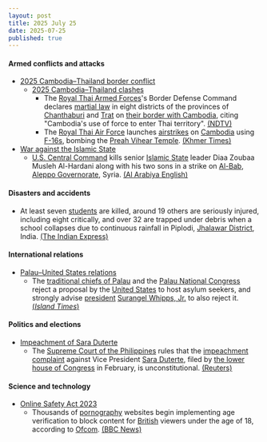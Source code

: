 ```yaml
---
layout: post
title: 2025 July 25
date: 2025-07-25
published: true
---
```



#### Armed conflicts and attacks

* [2025 Cambodia–Thailand border conflict](https://en.wikipedia.org/wiki/2025_Cambodia%E2%80%93Thailand_border_conflict "2025 Cambodia–Thailand border conflict")
  * [2025 Cambodia–Thailand clashes](https://en.wikipedia.org/wiki/2025_Cambodia%E2%80%93Thailand_clashes "2025 Cambodia–Thailand clashes")
    * The [Royal Thai Armed Forces](https://en.wikipedia.org/wiki/Royal_Thai_Armed_Forces "Royal Thai Armed Forces")'s Border Defense Command declares [martial law](https://en.wikipedia.org/wiki/Martial_law "Martial law") in eight districts of the provinces of [Chanthaburi](https://en.wikipedia.org/wiki/Chanthaburi_province "Chanthaburi province") and [Trat](https://en.wikipedia.org/wiki/Trat_province "Trat province") on [their border with Cambodia](https://en.wikipedia.org/wiki/Cambodia%E2%80%93Thailand_border "Cambodia–Thailand border"), citing "Cambodia's use of force to enter Thai territory". [(NDTV)](https://www.ndtv.com/world-news/thailand-declares-martial-law-in-8-districts-bordering-cambodia-after-deadly-clashes-news-agency-afp-8949722)
    * The [Royal Thai Air Force](https://en.wikipedia.org/wiki/Royal_Thai_Air_Force "Royal Thai Air Force") launches [airstrikes](https://en.wikipedia.org/wiki/Airstrike "Airstrike") on [Cambodia](https://en.wikipedia.org/wiki/Cambodia "Cambodia") using [F-16s](https://en.wikipedia.org/wiki/General_Dynamics_F-16_Fighting_Falcon "General Dynamics F-16 Fighting Falcon"), bombing the [Preah Vihear Temple](https://en.wikipedia.org/wiki/Preah_Vihear_Temple "Preah Vihear Temple"). [(Khmer Times)](https://www.khmertimeskh.com/501724968/cambodian-defense-ministry-thai-f-16-fighter-jets-bomb-preah-vihear-temple-wat-keo-sikha-kiriswar-and-ta-krabey-temple-today/)
* [War against the Islamic State](https://en.wikipedia.org/wiki/War_against_the_Islamic_State "War against the Islamic State")
  * [U.S. Central Command](https://en.wikipedia.org/wiki/United_States_Central_Command "United States Central Command") kills senior [Islamic State](https://en.wikipedia.org/wiki/Islamic_State "Islamic State") leader Diaa Zoubaa Musleh Al-Hardani along with his two sons in a strike on [Al-Bab](https://en.wikipedia.org/wiki/Al-Bab "Al-Bab"), [Aleppo Governorate](https://en.wikipedia.org/wiki/Aleppo_Governorate "Aleppo Governorate"), Syria. [(Al Arabiya English)](https://english.alarabiya.net/News/middle-east/2025/07/25/us-centcom-says-it-killed-senior-isis-leader-in-syria)

#### Disasters and accidents

* At least seven [students](https://en.wikipedia.org/wiki/Student "Student") are killed, around 19 others are seriously injured, including eight critically, and over 32 are trapped under debris when a school collapses due to continuous rainfall in Piplodi, [Jhalawar District](https://en.wikipedia.org/wiki/Jhalawar_District "Jhalawar District"), India. [(The Indian Express)](https://indianexpress.com/article/india/rajasthan-school-building-collapse-jhalawar-children-trapped-toll-rescue-ops-10148248/)

#### International relations

* [Palau–United States relations](https://en.wikipedia.org/wiki/Palau%E2%80%93United_States_relations "Palau–United States relations")
  * The [traditional chiefs of Palau](https://en.wikipedia.org/wiki/Traditional_chiefs_of_Palau "Traditional chiefs of Palau") and the [Palau National Congress](https://en.wikipedia.org/wiki/Palau_National_Congress "Palau National Congress") reject a proposal by the [United States](https://en.wikipedia.org/wiki/United_States "United States") to host asylum seekers, and strongly advise [president](https://en.wikipedia.org/wiki/President_of_Palau "President of Palau") [Surangel Whipps, Jr.](https://en.wikipedia.org/wiki/Surangel_Whipps%2C_Jr. "Surangel Whipps, Jr.") to also reject it. [(*Island Times*)](https://islandtimes.org/palau-leaders-reject-u-s-proposal-to-host-asylum-seekers/)

#### Politics and elections

* [Impeachment of Sara Duterte](https://en.wikipedia.org/wiki/Impeachment_of_Sara_Duterte "Impeachment of Sara Duterte")
  * The [Supreme Court of the Philippines](https://en.wikipedia.org/wiki/Supreme_Court_of_the_Philippines "Supreme Court of the Philippines") rules that the [impeachment complaint](https://en.wikipedia.org/wiki/Impeachment_in_the_Philippines "Impeachment in the Philippines") against Vice President [Sara Duterte](https://en.wikipedia.org/wiki/Sara_Duterte "Sara Duterte"), filed by [the lower house of Congress](https://en.wikipedia.org/wiki/House_of_Representatives_of_the_Philippines "House of Representatives of the Philippines") in February, is unconstitutional. [(Reuters)](https://www.reuters.com/world/asia-pacific/philippine-supreme-court-voids-impeachment-complaint-against-vp-duterte-2025-07-25/)

#### Science and technology

* [Online Safety Act 2023](https://en.wikipedia.org/wiki/Online_Safety_Act_2023 "Online Safety Act 2023")
  * Thousands of [pornography](https://en.wikipedia.org/wiki/Pornography "Pornography") websites begin implementing age verification to block content for [British](https://en.wikipedia.org/wiki/United_Kingdom "United Kingdom") viewers under the age of 18, according to [Ofcom](https://en.wikipedia.org/wiki/Ofcom "Ofcom"). [(BBC News)](https://www.bbc.co.uk/news/articles/c24v4dl5r16o)
